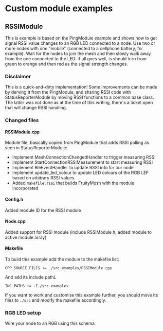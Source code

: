 # Custom module examples

## RSSIModule

This is example is based on the PingModule example and shows how to get signal RSSI value changes to an RGB LED connected to a node.
Use two or more nodes with one "mobile" (connected to a cellphone battery, for example).
Wait for the nodes to join the mesh and then slowly walk away from the one connected to the LED. If all goes well, is should turn from green to orange and then red as the signal strength changes.

### Disclaimer

This is a quick-and-dirty implementation! Some improvements can be made by derving it from the PingModule, and sharing RSSI code with StatusReporterModule by moving RSSI functions to a common base class.
The latter was not done as at the time of this writing, there's a ticket open that will change RSSI handling.

### Changed files

#### RSSIModule.cpp

Module file, basically copied from PingModule that adds RSSI polling as seen in StatusReporterModule:
- Implement MeshConnectionChangedHandler to trigger measuring RSSI
- Implement StartConnectionRSSIMeasurement to start measuring RSSI
- Implement BleEventHandler to update RSSI info for our node
- Implement update_led_colour to update LED colours of the RGB LEF based on arbitrary RSSI values.
- Added ```makefile.rssi``` that builds FruityMesh with the module incorporated

#### Config.h

Added module ID for the RSSI module

#### Node.cpp

Added support for RSSI module (include RSSIModule.h, added module to active module array)

#### Makefile

To build this example add the module to the makefile list:

```
CPP_SOURCE_FILES += ./src_examples/RSSIModule.cpp
```

And add its include pathL

```
INC_PATHS += -I./src_examples
```

If you want to work and customise this example further, you should move its files to ```./src``` and modify the makefile accordingly.

### RGB LED setup

Wire your node to an RGB using this schema:

